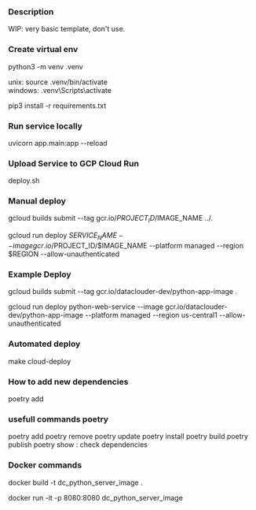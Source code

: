 ### Description
WIP: very basic template, don't use. 

### Create virtual env

python3 -m venv .venv

unix: 
    source .venv/bin/activate  
windows: 
    .venv\Scripts\activate

pip3 install -r requirements.txt

### Run service locally

uvicorn app.main:app --reload



### Upload Service to GCP Cloud Run

deploy.sh



### Manual deploy

gcloud builds submit --tag gcr.io/$PROJECT_ID/$IMAGE_NAME ../.

gcloud run deploy $SERVICE_NAME --image gcr.io/$PROJECT_ID/$IMAGE_NAME --platform managed --region $REGION --allow-unauthenticated

### Example Deploy

gcloud builds submit --tag gcr.io/dataclouder-dev/python-app-image .

gcloud run deploy python-web-service --image gcr.io/dataclouder-dev/python-app-image --platform managed --region us-central1 --allow-unauthenticated

### Automated deploy

make cloud-deploy


### How to add new dependencies

poetry add <package>


### usefull commands poetry 

poetry add <package>
poetry remove <package>
poetry update <package>
poetry install
poetry build
poetry publish
poetry show : check dependencies


### Docker commands
docker build -t dc_python_server_image .

docker run -it -p 8080:8080 dc_python_server_image
